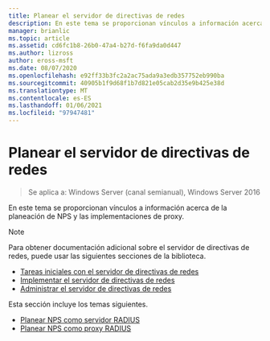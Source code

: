 ```yaml
---
title: Planear el servidor de directivas de redes
description: En este tema se proporcionan vínculos a información acerca de la planeación de la planeación de la implementación del servidor RADIUS en Windows Server 2016.
manager: brianlic
ms.topic: article
ms.assetid: cd6fc1b8-26b0-47a4-b27d-f6fa9da0d447
ms.author: lizross
author: eross-msft
ms.date: 08/07/2020
ms.openlocfilehash: e92ff33b3fc2a2ac75ada9a3edb357752eb990ba
ms.sourcegitcommit: 40905b1f9d68f1b7d821e05cab2d35e9b425e38d
ms.translationtype: MT
ms.contentlocale: es-ES
ms.lasthandoff: 01/06/2021
ms.locfileid: "97947481"
---
```

# <a name="plan-network-policy-server"></a>Planear el servidor de directivas de redes

>Se aplica a: Windows Server (canal semianual), Windows Server 2016

En este tema se proporcionan vínculos a información acerca de la planeación de NPS y las implementaciones de proxy.

>[!NOTE]
>Para obtener documentación adicional sobre el servidor de directivas de redes, puede usar las siguientes secciones de la biblioteca.
> - [Tareas iniciales con el servidor de directivas de redes](nps-getstart-top.md)
> - [Implementar el servidor de directivas de redes](nps-deploy.md)
> - [Administrar el servidor de directivas de redes](nps-manage-top.md)

Esta sección incluye los temas siguientes.

- [Planear NPS como servidor RADIUS](nps-plan-server.md)
- [Planear NPS como proxy RADIUS](nps-plan-proxy.md)
